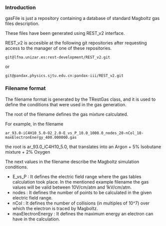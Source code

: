 ### Introduction

gasFile is just a repository containing a database of standard Magboltz gas files description.

These files have been generated using REST_v2 interface.

REST_v2 is accesible at the following git repositories after requesting access to the manager of one of these repositories.
```
git@lfna.unizar.es:rest-development/REST_v2.git
```
or 
```
git@pandax.physics.sjtu.edu.cn:pandax-iii/REST_v2.git
```
### Filename format

The filename format is generated by the TRestGas class, and it is used to define the conditions that were used in the gas generation.

The root of the filename defines the gas mixture calculated.

For example, in the filename
```
ar_93.0-iC4H10_5.0-O2_2.0-E_vs_P_10.0_1000.0_nodes_20-nCol_10-maxElectronEnergy_400.000000.gas
```
the root is ar_93.0_iC4H10_5.0, that translates into an Argon + 5% Isobutane mixture + 2% Oxygen

The next values in the filename describe the Magboltz simulation conditions.

* E_vs_P : It defines the electric field range where the gas tables calculation took place. In the mentioned example filename the gas values will be valid between 10V/cm/atm and 1kV/cm/atm.
* nodes : It defines the number of points to be calculated in the given electric field range.
* nCol : It defines the number of collisions (in multiples of 10^7) over which the electron is traced by Magboltz.
* maxElectronEnergy : It defines the maximum energy an electron can have in the calculation.







